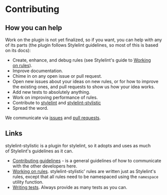 # Contributing

## How you can help

Work on the plugin is not yet finalized, so if you want, you can help with any of its parts (the plugin follows Stylelint guidelines, so most of this is based on its docs):

- Create, enhance, and debug rules (see Stylelint's guide to [Working on rules](https://github.com/stylelint/stylelint/blob/master/docs/developer-guide/rules.md)).
- Improve documentation.
- Chime in on any open issue or pull request.
- Open new issues about your ideas on new rules, or for how to improve the existing ones, and pull requests to show us how your idea works.
- Add new tests to absolutely anything.
- Work on improving performance of rules.
- Contribute to [stylelint](https://github.com/stylelint/stylelint) and [stylelint-stylistic](https://github.com/stylelint-stylistic/stylelint-stylistic)
- Spread the word.

We communicate via [issues](https://github.com/stylelint-stylistic/stylelint-stylistic/issues) and [pull requests](https://github.com/stylelint-stylistic/stylelint-stylistic/pulls).

## Links

stylelint-stylistic is a plugin for stylelint, so it adopts and uses as much of Stylelint's guidelines as it can.

- [Contributing guidelines](https://github.com/stylelint/stylelint/blob/master/CONTRIBUTING.md) - is a general guidelines of how to communicate with the other developers here.
- [Working on rules](https://github.com/stylelint/stylelint/blob/master/docs/developer-guide/rules.md). stylelint-stylistic' rules are written just as Stylelint's rules, except that all rules need to be namespaced using the `namespace` utility function.
- [Writing tests](https://github.com/stylelint/stylelint/blob/main/docs/developer-guide/rules.md#write-tests). Always provide as many tests as you can.
